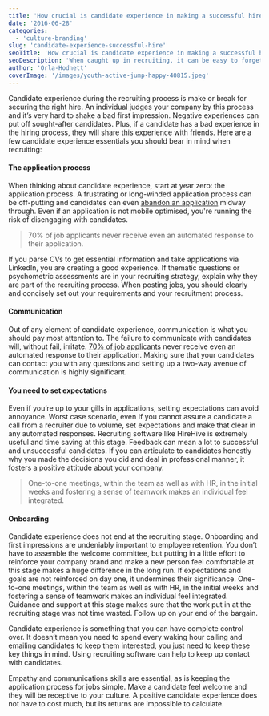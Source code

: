 ```yaml
---
title: 'How crucial is candidate experience in making a successful hire?'
date: '2016-06-28'
categories:
  - 'culture-branding'
slug: 'candidate-experience-successful-hire'
seoTitle: 'How crucial is candidate experience in making a successful hire?'
seoDescription: 'When caught up in recruiting, it can be easy to forget the obvious - candidate experience. What recruiting strategies can you use to improve the process for your candidates?'
author: 'Orla-Hodnett'
coverImage: '/images/youth-active-jump-happy-40815.jpeg'
---
```


Candidate experience during the recruiting process is make or break for securing the right hire. An individual judges your company by this process and it’s very hard to shake a bad first impression. Negative experiences can put off sought-after candidates. Plus, if a candidate has a bad experience in the hiring process, they will share this experience with friends. Here are a few candidate experience essentials you should bear in mind when recruiting:

#### **The application process**

When thinking about candidate experience, start at year zero: the application process. A frustrating or long-winded application process can be off-putting and candidates can even [abandon an application](http://www.businessnewsdaily.com/7238-online-job-application-pains.html) midway through. Even if an application is not mobile optimised, you're running the risk of disengaging with candidates.

> 70% of job applicants never receive even an automated response to their application.

If you parse CVs to get essential information and take applications via LinkedIn, you are creating a good experience. If thematic questions or psychometric assessments are in your recruiting strategy, explain why they are part of the recruiting process. When posting jobs, you should clearly and concisely set out your requirements and your recruitment process.

#### **Communication**

Out of any element of candidate experience, communication is what you should pay most attention to. The failure to communicate with candidates will, without fail, irritate. [70% of job applicants](http://www.forbes.com/sites/meghanbiro/2013/12/08/5-tips-for-a-winning-candidate-experience/#698f2db64b50) never receive even an automated response to their application. Making sure that your candidates can contact you with any questions and setting up a two-way avenue of communication is highly significant.

#### **You need to set expectations**

Even if you’re up to your gills in applications, setting expectations can avoid annoyance. Worst case scenario, even If you cannot assure a candidate a call from a recruiter due to volume, set expectations and make that clear in any automated responses. Recruiting software like HireHive is extremely useful and time saving at this stage. Feedback can mean a lot to successful and unsuccessful candidates. If you can articulate to candidates honestly why you made the decisions you did and deal in professional manner, it fosters a positive attitude about your company.

> One-to-one meetings, within the team as well as with HR, in the initial weeks and fostering a sense of teamwork makes an individual feel integrated.

#### **Onboarding**

Candidate experience does not end at the recruiting stage. Onboarding and first impressions are undeniably important to employee retention. You don’t have to assemble the welcome committee, but putting in a little effort to reinforce your company brand and make a new person feel comfortable at this stage makes a huge difference in the long run. If expectations and goals are not reinforced on day one, it undermines their significance. One-to-one meetings, within the team as well as with HR, in the initial weeks and fostering a sense of teamwork makes an individual feel integrated. Guidance and support at this stage makes sure that the work put in at the recruiting stage was not time wasted. Follow up on your end of the bargain.

Candidate experience is something that you can have complete control over. It doesn’t mean you need to spend every waking hour calling and emailing candidates to keep them interested, you just need to keep these key things in mind. Using recruiting software can help to keep up contact with candidates.

Empathy and communications skills are essential, as is keeping the application process for jobs simple. Make a candidate feel welcome and they will be receptive to your culture. A positive candidate experience does not have to cost much, but its returns are impossible to calculate.
